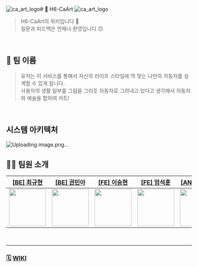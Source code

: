 ![ca_art_logo](https://github.com/softeerbootcamp-2nd/H6-CaArt/assets/62997391/a35d0317-dd64-4603-adb0-115d84a4ca52)# 🎨 H6-CaArt
![ca_art_logo](https://github.com/softeerbootcamp-2nd/H6-CaArt/assets/62997391/d329c2a1-106a-45b4-9d8e-6c7bd5d5f4aa)
> H6-CaArt의 위키입니다 🙂  
> 질문과 피드백은 언제나 환영입니다 🙃
> 

<br>

## 👬 팀 이름
> 유저는 이 서비스를 통해서 자신의 라이프 스타일에 딱 맞는 나만의 자동차를 설계할 수 있게 됩니다.  
> 사용자의 생활 일부를 그림을 그리듯 자동차로 그려내고 있다고 생각해서 자동차와 예술을 합하여 카트!  

<br>

## 시스템 아키텍처
![Uploading image.png…]()


## 🧑‍💻 팀원 소개
| [[BE] 최규현](https://github.com/rbgus2002)                | [[BE] 권민아](https://github.com/mingulmangul)                                                | [[FE] 이승현](https://github.com/sseungki98)                         | [[FE] 엄석훈](https://github.com/tommya98)                         | [[AND] 박세영](https://github.com/sey2)                                       | [[AND] 김유빈](https://github.com/gogumaC)                         |
|---------------------------------------------------------|-------------------------------------------------------------|-----------------------------------------------------------|---------------------------------------------------------|-----------------------------------------------------|--------------------------------------------------------|
| <img src="https://github.com/rbgus2002.png" width="100"> | <img src="https://github.com/mingulmangul.png" width="100"> | <img src="https://github.com/sseungki98.png" width="100"> | <img src="https://github.com/tommya98.png" width="100"> | <img src="https://github.com/sey2.png" width="100"> | <img src="https://github.com/gogumaC.png" width="100"> 

<br>

---

### 🗓 [WIKI](https://github.com/softeerbootcamp-2nd/H6-CaArt/wiki)
